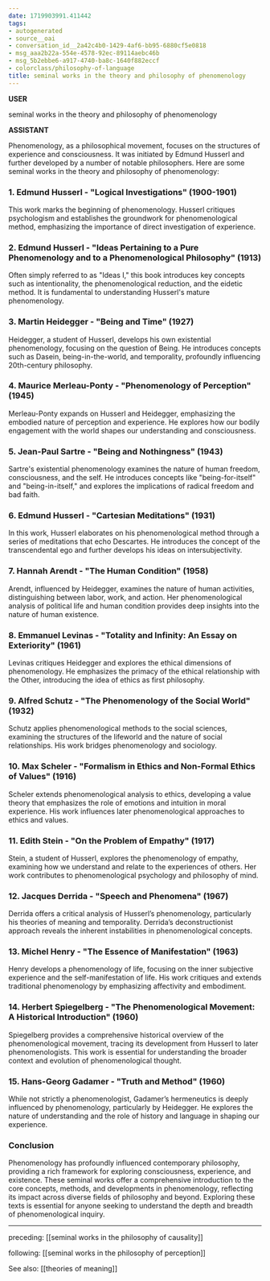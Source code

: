 ```yaml
---
date: 1719903991.411442
tags:
- autogenerated
- source__oai
- conversation_id__2a42c4b0-1429-4af6-bb95-6880cf5e0818
- msg_aaa2b22a-554e-4578-92ec-89114aebc46b
- msg_5b2ebbe6-a917-4740-ba8c-1640f882eccf
- colorclass/philosophy-of-language
title: seminal works in the theory and philosophy of phenomenology
---
```


**USER**

seminal works in the theory and philosophy of phenomenology


**ASSISTANT**

Phenomenology, as a philosophical movement, focuses on the structures of experience and consciousness. It was initiated by Edmund Husserl and further developed by a number of notable philosophers. Here are some seminal works in the theory and philosophy of phenomenology:

### 1. **Edmund Husserl - "Logical Investigations" (1900-1901)**
This work marks the beginning of phenomenology. Husserl critiques psychologism and establishes the groundwork for phenomenological method, emphasizing the importance of direct investigation of experience.

### 2. **Edmund Husserl - "Ideas Pertaining to a Pure Phenomenology and to a Phenomenological Philosophy" (1913)**
Often simply referred to as "Ideas I," this book introduces key concepts such as intentionality, the phenomenological reduction, and the eidetic method. It is fundamental to understanding Husserl's mature phenomenology.

### 3. **Martin Heidegger - "Being and Time" (1927)**
Heidegger, a student of Husserl, develops his own existential phenomenology, focusing on the question of Being. He introduces concepts such as Dasein, being-in-the-world, and temporality, profoundly influencing 20th-century philosophy.

### 4. **Maurice Merleau-Ponty - "Phenomenology of Perception" (1945)**
Merleau-Ponty expands on Husserl and Heidegger, emphasizing the embodied nature of perception and experience. He explores how our bodily engagement with the world shapes our understanding and consciousness.

### 5. **Jean-Paul Sartre - "Being and Nothingness" (1943)**
Sartre's existential phenomenology examines the nature of human freedom, consciousness, and the self. He introduces concepts like "being-for-itself" and "being-in-itself," and explores the implications of radical freedom and bad faith.

### 6. **Edmund Husserl - "Cartesian Meditations" (1931)**
In this work, Husserl elaborates on his phenomenological method through a series of meditations that echo Descartes. He introduces the concept of the transcendental ego and further develops his ideas on intersubjectivity.

### 7. **Hannah Arendt - "The Human Condition" (1958)**
Arendt, influenced by Heidegger, examines the nature of human activities, distinguishing between labor, work, and action. Her phenomenological analysis of political life and human condition provides deep insights into the nature of human existence.

### 8. **Emmanuel Levinas - "Totality and Infinity: An Essay on Exteriority" (1961)**
Levinas critiques Heidegger and explores the ethical dimensions of phenomenology. He emphasizes the primacy of the ethical relationship with the Other, introducing the idea of ethics as first philosophy.

### 9. **Alfred Schutz - "The Phenomenology of the Social World" (1932)**
Schutz applies phenomenological methods to the social sciences, examining the structures of the lifeworld and the nature of social relationships. His work bridges phenomenology and sociology.

### 10. **Max Scheler - "Formalism in Ethics and Non-Formal Ethics of Values" (1916)**
Scheler extends phenomenological analysis to ethics, developing a value theory that emphasizes the role of emotions and intuition in moral experience. His work influences later phenomenological approaches to ethics and values.

### 11. **Edith Stein - "On the Problem of Empathy" (1917)**
Stein, a student of Husserl, explores the phenomenology of empathy, examining how we understand and relate to the experiences of others. Her work contributes to phenomenological psychology and philosophy of mind.

### 12. **Jacques Derrida - "Speech and Phenomena" (1967)**
Derrida offers a critical analysis of Husserl’s phenomenology, particularly his theories of meaning and temporality. Derrida’s deconstructionist approach reveals the inherent instabilities in phenomenological concepts.

### 13. **Michel Henry - "The Essence of Manifestation" (1963)**
Henry develops a phenomenology of life, focusing on the inner subjective experience and the self-manifestation of life. His work critiques and extends traditional phenomenology by emphasizing affectivity and embodiment.

### 14. **Herbert Spiegelberg - "The Phenomenological Movement: A Historical Introduction" (1960)**
Spiegelberg provides a comprehensive historical overview of the phenomenological movement, tracing its development from Husserl to later phenomenologists. This work is essential for understanding the broader context and evolution of phenomenological thought.

### 15. **Hans-Georg Gadamer - "Truth and Method" (1960)**
While not strictly a phenomenologist, Gadamer’s hermeneutics is deeply influenced by phenomenology, particularly by Heidegger. He explores the nature of understanding and the role of history and language in shaping our experience.

### Conclusion

Phenomenology has profoundly influenced contemporary philosophy, providing a rich framework for exploring consciousness, experience, and existence. These seminal works offer a comprehensive introduction to the core concepts, methods, and developments in phenomenology, reflecting its impact across diverse fields of philosophy and beyond. Exploring these texts is essential for anyone seeking to understand the depth and breadth of phenomenological inquiry.


---

preceding: [[seminal works in the philosophy of causality]]  


following: [[seminal works in the philosophy of perception]]

See also: [[theories of meaning]]